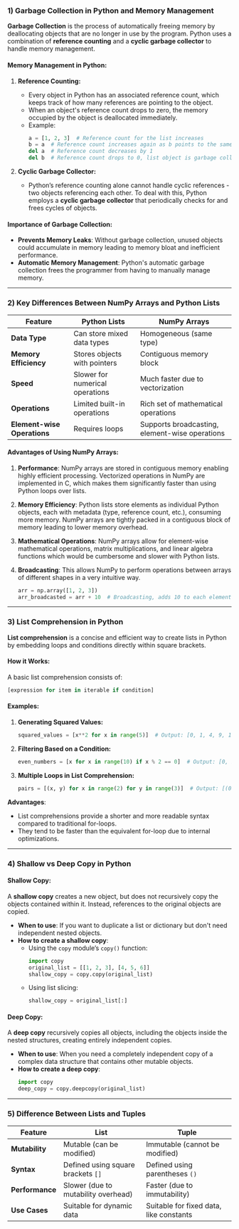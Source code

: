 
### 1) **Garbage Collection in Python and Memory Management**

**Garbage Collection** is the process of automatically freeing memory by deallocating objects that are no longer in use by the program. Python uses a combination of **reference counting** and a **cyclic garbage collector** to handle memory management.

#### **Memory Management in Python:**

1. **Reference Counting:**
   - Every object in Python has an associated reference count, which keeps track of how many references are pointing to the object.
   - When an object's reference count drops to zero, the memory occupied by the object is deallocated immediately.
   - Example:
     ```python
     a = [1, 2, 3]  # Reference count for the list increases
     b = a  # Reference count increases again as b points to the same list
     del a  # Reference count decreases by 1
     del b  # Reference count drops to 0, list object is garbage collected
     ```

2. **Cyclic Garbage Collector:**
   - Python’s reference counting alone cannot handle cyclic references - two objects referencing each other. To deal with this, Python employs a **cyclic garbage collector** that periodically checks for and frees cycles of objects.
  
#### **Importance of Garbage Collection:**
- **Prevents Memory Leaks**: Without garbage collection, unused objects could accumulate in memory leading to memory bloat and inefficient performance.
- **Automatic Memory Management**: Python's automatic garbage collection frees the programmer from having to manually manage memory.

---

### 2) **Key Differences Between NumPy Arrays and Python Lists**

| Feature                   | Python Lists                  | NumPy Arrays               |
|---------------------------|-------------------------------|----------------------------|
| **Data Type**              | Can store mixed data types     | Homogeneous (same type)     |
| **Memory Efficiency**      | Stores objects with pointers   | Contiguous memory block     |
| **Speed**                  | Slower for numerical operations| Much faster due to vectorization |
| **Operations**             | Limited built-in operations    | Rich set of mathematical operations |
| **Element-wise Operations**| Requires loops                 | Supports broadcasting, element-wise operations |

#### **Advantages of Using NumPy Arrays:**

1. **Performance**: NumPy arrays are stored in contiguous memory enabling highly efficient processing. Vectorized operations in NumPy are implemented in C, which makes them significantly faster than using Python loops over lists.

2. **Memory Efficiency**: Python lists store elements as individual Python objects, each with metadata (type, reference count, etc.), consuming more memory. NumPy arrays are tightly packed in a contiguous block of memory leading to lower memory overhead.
   
3. **Mathematical Operations**: NumPy arrays allow for element-wise mathematical operations, matrix multiplications, and linear algebra functions which would be cumbersome and slower with Python lists.

4. **Broadcasting**: This allows NumPy to perform operations between arrays of different shapes in a very intuitive way.
   ```python
   arr = np.array([1, 2, 3])
   arr_broadcasted = arr + 10  # Broadcasting, adds 10 to each element
   ```

---

### 3) **List Comprehension in Python**

**List comprehension** is a concise and efficient way to create lists in Python by embedding loops and conditions directly within square brackets. 

#### **How it Works:**
A basic list comprehension consists of:
```python
[expression for item in iterable if condition]
```

#### **Examples:**

1. **Generating Squared Values:**
   ```python
   squared_values = [x**2 for x in range(5)]  # Output: [0, 1, 4, 9, 16]
   ```

2. **Filtering Based on a Condition:**
   ```python
   even_numbers = [x for x in range(10) if x % 2 == 0]  # Output: [0, 2, 4, 6, 8]
   ```

3. **Multiple Loops in List Comprehension:**
   ```python
   pairs = [(x, y) for x in range(2) for y in range(3)]  # Output: [(0, 0), (0, 1), (0, 2), (1, 0), (1, 1), (1, 2)]
   ```

**Advantages**:
- List comprehensions provide a shorter and more readable syntax compared to traditional for-loops.
- They tend to be faster than the equivalent for-loop due to internal optimizations.

---

### 4) **Shallow vs Deep Copy in Python**

#### **Shallow Copy:**
A **shallow copy** creates a new object, but does not recursively copy the objects contained within it. Instead, references to the original objects are copied.

- **When to use**: If you want to duplicate a list or dictionary but don't need independent nested objects.
- **How to create a shallow copy**:
  - Using the `copy` module’s `copy()` function:
    ```python
    import copy
    original_list = [[1, 2, 3], [4, 5, 6]]
    shallow_copy = copy.copy(original_list)
    ```
  - Using list slicing:
    ```python
    shallow_copy = original_list[:]
    ```

#### **Deep Copy:**
A **deep copy** recursively copies all objects, including the objects inside the nested structures, creating entirely independent copies.

- **When to use**: When you need a completely independent copy of a complex data structure that contains other mutable objects.
- **How to create a deep copy**:
  ```python
  import copy
  deep_copy = copy.deepcopy(original_list)
  ```

 ---

### 5) **Difference Between Lists and Tuples**

| Feature              | List                               | Tuple                                |
|----------------------|------------------------------------|--------------------------------------|
| **Mutability**        | Mutable (can be modified)          | Immutable (cannot be modified)       |
| **Syntax**            | Defined using square brackets `[]` | Defined using parentheses `()`       |
| **Performance**       | Slower (due to mutability overhead)| Faster (due to immutability)         |
| **Use Cases**         | Suitable for dynamic data          | Suitable for fixed data, like constants |



